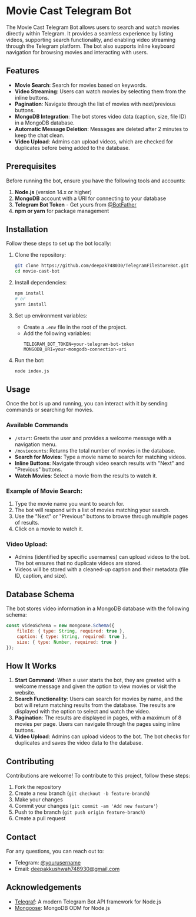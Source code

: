 # Movie Cast Telegram Bot

The Movie Cast Telegram Bot allows users to search and watch movies directly within Telegram. It provides a seamless experience by listing videos, supporting search functionality, and enabling video streaming through the Telegram platform. The bot also supports inline keyboard navigation for browsing movies and interacting with users.

## Features

- **Movie Search**: Search for movies based on keywords.
- **Video Streaming**: Users can watch movies by selecting them from the inline buttons.
- **Pagination**: Navigate through the list of movies with next/previous buttons.
- **MongoDB Integration**: The bot stores video data (caption, size, file ID) in a MongoDB database.
- **Automatic Message Deletion**: Messages are deleted after 2 minutes to keep the chat clean.
- **Video Upload**: Admins can upload videos, which are checked for duplicates before being added to the database.

## Prerequisites

Before running the bot, ensure you have the following tools and accounts:

1. **Node.js** (version 14.x or higher)
2. **MongoDB** account with a URI for connecting to your database
3. **Telegram Bot Token** - Get yours from [@BotFather](https://core.telegram.org/bots#botfather)
4. **npm or yarn** for package management

## Installation

Follow these steps to set up the bot locally:

1. Clone the repository:
   ```bash
   git clone https://github.com/deepak748030/TelegramFileStoreBot.git
   cd movie-cast-bot
   ```

2. Install dependencies:
   ```bash
   npm install
   # or
   yarn install
   ```

3. Set up environment variables:
   - Create a `.env` file in the root of the project.
   - Add the following variables:
     ```env
     TELEGRAM_BOT_TOKEN=your-telegram-bot-token
     MONGODB_URI=your-mongodb-connection-uri
     ```

4. Run the bot:
   ```bash
   node index.js
   ```

## Usage

Once the bot is up and running, you can interact with it by sending commands or searching for movies.

### Available Commands

- `/start`: Greets the user and provides a welcome message with a navigation menu.
- `/moviecounts`: Returns the total number of movies in the database.
- **Search for Movies**: Type a movie name to search for matching videos.
- **Inline Buttons**: Navigate through video search results with "Next" and "Previous" buttons.
- **Watch Movies**: Select a movie from the results to watch it.

### Example of Movie Search:

1. Type the movie name you want to search for.
2. The bot will respond with a list of movies matching your search.
3. Use the "Next" or "Previous" buttons to browse through multiple pages of results.
4. Click on a movie to watch it.

### Video Upload:

- Admins (identified by specific usernames) can upload videos to the bot. The bot ensures that no duplicate videos are stored.
- Videos will be stored with a cleaned-up caption and their metadata (file ID, caption, and size).

## Database Schema

The bot stores video information in a MongoDB database with the following schema:

```js
const videoSchema = new mongoose.Schema({
    fileId: { type: String, required: true },
    caption: { type: String, required: true },
    size: { type: Number, required: true }
});
```

## How It Works

1. **Start Command**: When a user starts the bot, they are greeted with a welcome message and given the option to view movies or visit the website.
2. **Search Functionality**: Users can search for movies by name, and the bot will return matching results from the database. The results are displayed with the option to select and watch the video.
3. **Pagination**: The results are displayed in pages, with a maximum of 8 movies per page. Users can navigate through the pages using inline buttons.
4. **Video Upload**: Admins can upload videos to the bot. The bot checks for duplicates and saves the video data to the database.

## Contributing

Contributions are welcome! To contribute to this project, follow these steps:

1. Fork the repository
2. Create a new branch (`git checkout -b feature-branch`)
3. Make your changes
4. Commit your changes (`git commit -am 'Add new feature'`)
5. Push to the branch (`git push origin feature-branch`)
6. Create a pull request

## Contact

For any questions, you can reach out to:

- Telegram: [@yourusername](https://t.me/@movie_cast_bot)
- Email: deepakkushwah748930@gmail.com

## Acknowledgements

- [Telegraf](https://github.com/telegraf/telegraf): A modern Telegram Bot API framework for Node.js
- [Mongoose](https://mongoosejs.com/): MongoDB ODM for Node.js

